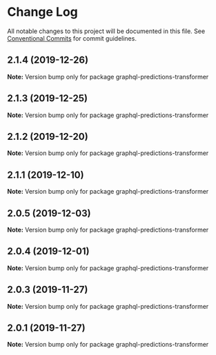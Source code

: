 # Change Log

All notable changes to this project will be documented in this file.
See [Conventional Commits](https://conventionalcommits.org) for commit guidelines.

## 2.1.4 (2019-12-26)

**Note:** Version bump only for package graphql-predictions-transformer





## 2.1.3 (2019-12-25)

**Note:** Version bump only for package graphql-predictions-transformer





## 2.1.2 (2019-12-20)

**Note:** Version bump only for package graphql-predictions-transformer





## 2.1.1 (2019-12-10)

**Note:** Version bump only for package graphql-predictions-transformer





## 2.0.5 (2019-12-03)

**Note:** Version bump only for package graphql-predictions-transformer





## 2.0.4 (2019-12-01)

**Note:** Version bump only for package graphql-predictions-transformer





## 2.0.3 (2019-11-27)

**Note:** Version bump only for package graphql-predictions-transformer





## 2.0.1 (2019-11-27)

**Note:** Version bump only for package graphql-predictions-transformer

